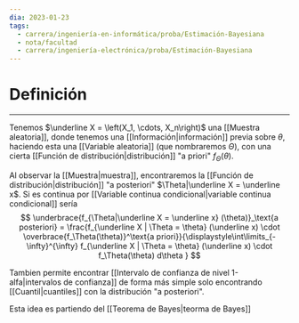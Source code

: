 ```yaml
---
dia: 2023-01-23
tags:
  - carrera/ingeniería-en-informática/proba/Estimación-Bayesiana
  - nota/facultad
  - carrera/ingeniería-electrónica/proba/Estimación-Bayesiana
---
```

# Definición
---
Tenemos $\underline X = \left(X_1, \cdots, X_n\right)$ una [[Muestra aleatoria]], donde tenemos una [[Información|información]] previa sobre $\theta$, haciendo esta una [[Variable aleatoria]] (que nombraremos $\Theta$), con una cierta [[Función de distribución|distribución]] "a priori" $f_\Theta(\theta)$.

Al observar la [[Muestra|muestra]], encontraremos la [[Función de distribución|distribución]] "a posteriori" $\Theta|\underline X = \underline x$. Si es continua por [[Variable continua condicional|variable continua condicional]] sería
$$ \underbrace{f_{\Theta|\underline X = \underline x} (\theta)}_\text{a posteriori} = \frac{f_{\underline X | \Theta = \theta} (\underline x) \cdot \overbrace{f_\Theta(\theta)}^\text{a priori}}{\displaystyle\int\limits_{-\infty}^{\infty} f_{\underline X | \Theta = \theta} (\underline x) \cdot f_\Theta(\theta) d\theta } $$

Tambien permite encontrar [[Intervalo de confianza de nivel 1-alfa|intervalos de confianza]] de forma más simple solo encontrando [[Cuantil|cuantiles]] con la distribución "a posteriori". 

Esta idea es partiendo del [[Teorema de Bayes|teorma de Bayes]]


